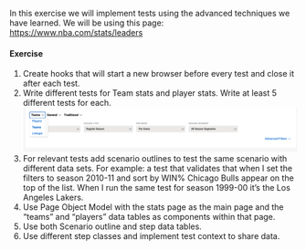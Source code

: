 In this exercise we will implement tests using the advanced techniques we have learned.
We will be using this page: 
https://www.nba.com/stats/leaders

#### Exercise
1. Create hooks that will start a new browser before every test and close it after each test.
2. Write different tests for Team stats and player stats.
Write at least 5 different tests for each.
![.guides/img/image2](./image2.png)
3. For relevant tests add scenario outlines to test the same scenario with different data sets.
For example: a test that validates that when I set the filters to season 2010-11 and sort by WIN% Chicago Bulls appear on the top of the list.
When I run the same test for season 1999-00 it’s the Los Angeles Lakers.
4. Use Page Object Model with the stats page as the main page and the “teams” and “players” data tables as components within that page.
5. Use both Scenario outline and step data tables.
6. Use different step classes and implement test context to share data.